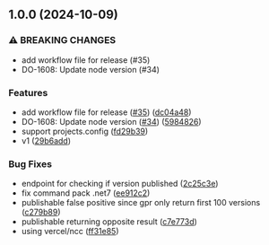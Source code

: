 ## 1.0.0 (2024-10-09)


### ⚠ BREAKING CHANGES

* add workflow file for release (#35)
* DO-1608: Update node version (#34)

### Features

* add workflow file for release ([#35](https://github.com/playstudios/action-nuget-publish-all/issues/35)) ([dc04a48](https://github.com/playstudios/action-nuget-publish-all/commit/dc04a4894d42cdb9c7b0f95bc1a301fa2f42c550))
* DO-1608: Update node version ([#34](https://github.com/playstudios/action-nuget-publish-all/issues/34)) ([5984826](https://github.com/playstudios/action-nuget-publish-all/commit/5984826ff7139929540a119d8af3ff129d746940))
* support projects.config ([fd29b39](https://github.com/playstudios/action-nuget-publish-all/commit/fd29b39e275f0c91b6d003d3e9766b37f9434330))
* v1 ([29b6add](https://github.com/playstudios/action-nuget-publish-all/commit/29b6add6201a4d6aad37e915aceb6cd5d45c6030))


### Bug Fixes

* endpoint for checking if version published ([2c25c3e](https://github.com/playstudios/action-nuget-publish-all/commit/2c25c3edc4f522aedc105842e1525e38f0dbba64))
* fix command pack .net7 ([ee912c2](https://github.com/playstudios/action-nuget-publish-all/commit/ee912c2146e75eb8ec36c9a5ea0eabd43625250f))
* publishable false positive since gpr only return first 100 versions ([c279b89](https://github.com/playstudios/action-nuget-publish-all/commit/c279b899cdb8ec1f932799e751ef03d99b39618b))
* publishable returning opposite result ([c7e773d](https://github.com/playstudios/action-nuget-publish-all/commit/c7e773d94e0cdf022cd95d606bbe4fd04dd0886f))
* using vercel/ncc ([ff31e85](https://github.com/playstudios/action-nuget-publish-all/commit/ff31e858f0c69f95c51044d87c390d0002887013))
